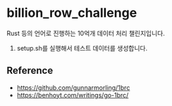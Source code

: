 # billion_row_challenge

Rust 등의 언어로 진행하는 10억개 데이터 처리 챌린지입니다.

1. setup.sh를 실행해서 테스트 데이터를 생성합니다.

## Reference 
- https://github.com/gunnarmorling/1brc
- https://benhoyt.com/writings/go-1brc/